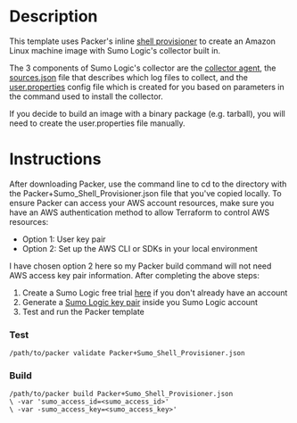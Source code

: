 # Description

This template uses Packer's inline [shell provisioner](https://www.packer.io/docs/provisioners/shell.html) to create an Amazon Linux machine image with Sumo Logic's collector built in.

The 3 components of Sumo Logic's collector are the [collector agent](https://help.sumologic.com/Send-Data/Installed-Collectors/04Install-a-Collector-on-Linux), the [sources.json](https://help.sumologic.com/Send-Data/Sources/03Use-JSON-to-Configure-Sources
) file that describes which log files to collect, and the [user.properties](https://help.sumologic.com/Send-Data/Installed-Collectors/05Reference-Information-for-Collector-Installation/06user.properties) config file which is created for you based on parameters in the command used to install the collector.

If you decide to build an image with a binary package (e.g. tarball), you will need to create the user.properties file manually.

# Instructions

After downloading Packer, use the command line to cd to the directory with the Packer+Sumo_Shell_Provisioner.json file that you've copied locally. To ensure Packer can access your AWS account resources, make sure you have an AWS authentication method to allow Terraform to control AWS resources:

- Option 1: User key pair
- Option 2: Set up the AWS CLI or SDKs in your local environment

I have chosen option 2 here so my Packer build command will not need AWS access key pair information. After completing the above steps:

1. Create a Sumo Logic free trial [here](https://www.sumologic.com/signup-free/?utm_medium=sales+email) if you don't already have an account
2. Generate a [Sumo Logic key pair](https://help.sumologic.com/Manage/Security/Access-Keys) inside you Sumo Logic account
3. Test and run the Packer template

### Test

 `/path/to/packer validate Packer+Sumo_Shell_Provisioner.json`

### Build

``` Shell
/path/to/packer build Packer+Sumo_Shell_Provisioner.json
\ -var 'sumo_access_id=<sumo_access_id>' 
\ -var -sumo_access_key=<sumo_access_key>'
```

